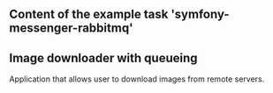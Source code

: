 
## Content of the example task 'symfony-messenger-rabbitmq'

## Image downloader with queueing

Application that allows user to download images from remote servers.

